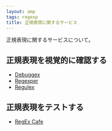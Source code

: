 ```yaml
---
layout: amp
tags: regexp
title: 正規表現に関するサービス
---
```

正規表現に関するサービスについて。

## 正規表現を視覚的に確認する

- [Debuggex](https://www.debuggex.com/)
- [Regexper](https://regexper.com/)
- [Regulex](https://jex.im/regulex/)

## 正規表現をテストする

- [RegEx Cafe](https://kkosuge.github.io/regex-cafe/)
